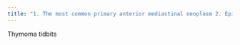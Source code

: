 ```yaml
---
title: "1. The most common primary anterior mediastinal neoplasm 2. Epithelial origin 3. Extracapsular extension--&gt;invasive thymoma 4. Tend to be eccentric because they arise from 1 lobe rather than both 5. 30% calcify; necrosis, cyst formation and hemorrhage also common"
---
```

Thymoma tidbits

